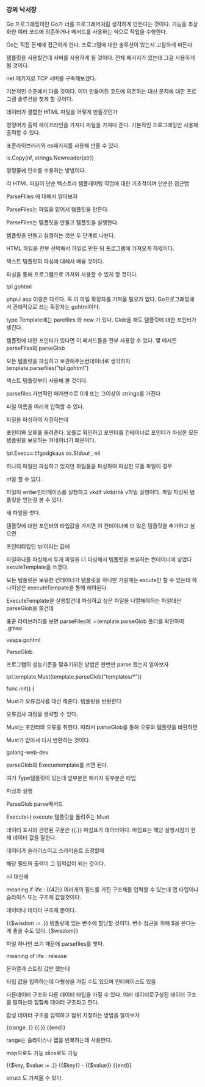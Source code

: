 ### 강의 낙서장

Go 프로그래밍이란  Go가 너를 프로그래머처럼 생각하게 만든다는 것이다. 
기능을 추상화한 여러 코드에 의존하거나 메서드를 사용하는 식으로 작업을 수행한다. 

Go는 직접 문제에 접근하게 한다. 프로그램에 대한 솔루션이 있는지 고찰하게 마든다

템플릿을 사용할건데 서버를 사용하게 될 것이다. 
전체 패키지가 있는데 그걸 사용하게 될 것이다. 

net 패키지로 TCP 서버를 구축해보겠다. 

기본적인 수준에서 다룰 것이다. 
이미 만들어진 코드에 의존하는 대신 문제에 대한 프로그램 솔루션을 찾게 할 것이다. 

데이터가 결합한 HTML 파일을 어떻게 만들것인가 

명령어가 출력 파이프라인을 가져다 파일을 가져다 준다. 
기본적인 프로그래밍만 사용해 출력할 수 있다. 

표준라이브러리와 os패키지를 사용해 만들 수 있다. 

is.Copy(nf, strings.Newreader(str))

명령줄에 인수를 수용하는 방법이다. 

각 HTML 파일이 단순 텍스트라 템플레이팅 작업에 대한 기초적이며 단순한 접근법

ParseFliles 에 대해서 알아보자

ParseFiles는 파일을 읽어서 템플릿을 만든다.

ParseFiles는 템플릿을 만들고 템플릿을 실행한다.

템플릿을 만들고 실행하는 것은 두 단계로 나뉜다.

HTML 파일을 전부 선택해서 파일로 만든 뒤 프로그램에 가져오게 하럯이다.

텍스트 템플릿의 파싱에 대해서 배울 것이다. 

파싱을 통해 프로그램으로 가져와 사용할 수 있게 할 것이다. 

tpl.gohtml

php나 asp 이랑은 다르다. 
꼭 이 파일 확장자를 가져올 필요가 없다. 
Go프로그래밍에서 관례적으로 쓰는 확장자는 gohtml이다. 

type Template에는 parefiles 와 new 가 있다. 
Glob을 해도 템플릿에 대한 포인터가 생긴다. 

템플릿에 대한 포인터가 있다면 이 메서드들을 전부 사용할 수 있다. 
몇 메서든 parseFiles와 parseGlob 

모든 템플릿을 파싱하고 보관해주는컨테이너로 생각하자
template.parsefiles("tpl.gohtml")

텍스트 템플릿부터 사용해 볼 것이다. 

parsefiles 가변적인 매개변수로 0개 또는 그이상의 strings를 가진다

파일 이름을 여러개 입력할 수 있다. 

파일을 파싱하여 저장하는데 

포인터와 오류룰 돌려준다. 
오률르 확인하고 
포인터를 컨테이너로 포인터가 파싱한 모든 템플릿을 보유하는 커네이너기 떄문이다. 

tpl.Execuㄷtlfgodgkaus
os.Stdout , nil

하나의 파일만 파싱하고 있지만 파일들을 파싱하여 파싱한 모들 파일이 경우 

nf을 할 수 있다. 

파일이 writer인터페이스를 실행하고 
vkdlf vktldrhk v파일 실행이다. 
파일 파싱뒤 템플릿을 얻는걸 볼 수 있다. 

새 파일을 썻다. 

템플릿에 대한 포인터의 타입값을 가지면 
이 컨테이너에 더 많은 템플릿을 추가하고 싶으면 

포인터타입인 tpl이라는 값에 

파일하나를 파싱해서 두개 파일을 더 파싱해서 템플릿을 보유하는 컨테이너에 넣었다
excuteTemplate을 쓰겠다. 

모든 템플릿은 보유한 컨테이너가 
템플릿을 하나만 가질때는 excute만 할 수 있는데
하나이상은 
executeTempate을 통해 해야된다. 

ExecuteTemplate을 실행할건데 
파싱하고 싶은 파일을 나열해야하는 파일대신
parseGlob을 쓸건데 

표준 라이브러리를 보면 
parseFiles에 
ㅅtemplate.parseGlob 폴더를 확인하여
.gmao

vespa.gohtml 

ParseGlob.

프로그램의 성능기준을 맞추기위한 방법은 한번판 parse 했는지 알아보자 

tpl.template.Must(template.parseGlob("templates/*"))   

func init() {

Must가 오류검사를 대신 해준다. 
템플릿을 반환한다

오류검사 과정을 생략할 수 있다. 

Must는 포인터와 오류를 취한다. 
따라서 parseGlob을 통해 오류와 템플릿을 바환하면

Must가 받아서 다시 반환하는 것이다. 

golang-web-dev

parseGlob와 Execuetemplate를 쓰면 된다. 

여기 Type템플릿이 있는데 
앞부분은 패키지 뒷부분은 타입

파싱과 실행 

ParseGlob  parse메서드 

Execute나 execute
템플릿을 돌려주는 Must

데이터 표시와 관련된 구문은 {{.}} 마침표가 데이터이다. 
마침표는 해당 실행시점의 현재 데이터 값을 말한다. 

데이터가 슬라이스이고 스라이슬르 조정할때

해당 필드의 출력이 그 입력값이 되는 것이다. 

nil 대신에 

meaning if life : {{42}}
여러개의 필드를 가진 구조체를 입력할 수 있는데 
맵 타입이나 슬라이스 또는 구조체 값일것이다. 

데이터나 데이터 구조체 뿐이다. 

{{$wisdom := .}}
템플릿에 있는 변수에 할당할 것이다. 
변수 접근을 위해 $을 쓴다는게 좋을 수도 있다. 
{$wisdom}}

파일 하나만 쓰기 때문에 parsefiles를 썻따. 


meaning of life : release 

문자열과 스트링 값만 했는데 

타입 값을 입력하는데 
다형성을 가질 수도 있으며 인터페이스도 있음

다른데이터 구조와 다른 데이터 타입을 가질 수 있다.
여러 데이터로구성된 데이터 구조를 말하는데 집합체 데이터 구조라고 한다. 

합성 데이터 구조를 입력하고 범위 지정하는 방법을 알아보자 

{{range .}}
{{.}}
{{end}}

range는 슬라이스나 맵을 반복하는데 사용한다.

map으로도 가능 
slice로도 가능 

{{$key, $value := .}}
{{$key}} - {{$value}}
{{end}}

struct 도 가져올 수 있다. 






























